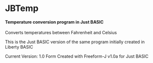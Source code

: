 # JBTemp
#### Temperature conversion program in Just BASIC

Converts temperatures between Fahrenheit and Celsius

This is the Just BASIC version of the same program initially created in Liberty BASIC 

Current Version: 1.0
Form Created with Freeform-J v1.0a for Just BASIC

